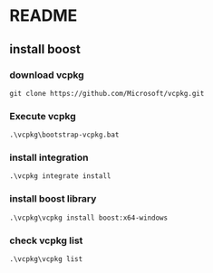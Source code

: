 # README 

## install boost 

### download vcpkg 

```
git clone https://github.com/Microsoft/vcpkg.git
```

### Execute vcpkg 

```
.\vcpkg\bootstrap-vcpkg.bat
```

### install integration 

```
.\vcpkg integrate install
```

### install boost library 

```
.\vcpkg\vcpkg install boost:x64-windows
```

### check vcpkg list 

```
.\vcpkg\vcpkg list
```

